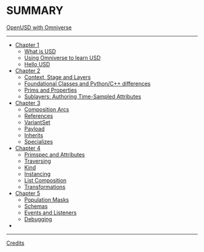 # SUMMARY
[OpenUSD with Omniverse](./usd_three_viewer/index.html)

-----------


- [Chapter 1]()
  - [What is USD](./chapter1/what_is_usd.md)
  - [Using Omniverse to learn USD](./chapter1/using_omniverse_to_learn_usd.md)
  - [Hello USD](./chapter1/hello_usd.md)
- [Chapter 2]()
  - [Context, Stage and Layers](./chapter2/context_stage_and_layers.md)
  - [Foundational Classes and Python/C++ differences](./chapter2/foundational_classes_and_py_cpp_differences.md)
  - [Prims and Properties](./chapter2/prims_and_properties.md)
  - [Sublayers: Authoring Time-Sampled Attributes](./chapter2/time_sampled_attributes_in_sublayers.md)
- [Chapter 3]()
  - [Composition Arcs](./chapter3/composition_arcs.md)
  - [References](./chapter3/references.md)
  - [VariantSet](./chapter3/variantset.md)
  - [Payload](./chapter3/payload.md)
  - [Inherits](./chapter3/inherits.md)
  - [Specializes](./chapter3/specializes.md)
- [Chapter 4]()
  - [Primspec and Attributes](./chapter4/primspecs_and_attributes.md)
  - [Traversing](./chapter4/traversing.md)
  - [Kind](./chapter4/kind.md)
  - [Instancing](./chapter4/instancing.md)
  - [List Composition](./chapter4/list_composition.md)
  - [Transformations](./chapter4/transformations.md)
- [Chapter 5]()
  - [Population Masks](./chapter5/population_masks.md)
  - [Schemas](./chapter5/schemas.md)
  - [Events and Listeners](./chapter5/events_and_listeners.md)
  - [Debugging](./chapter5/debugging.md)
- []()
-----------

[Credits](./credits.md)
